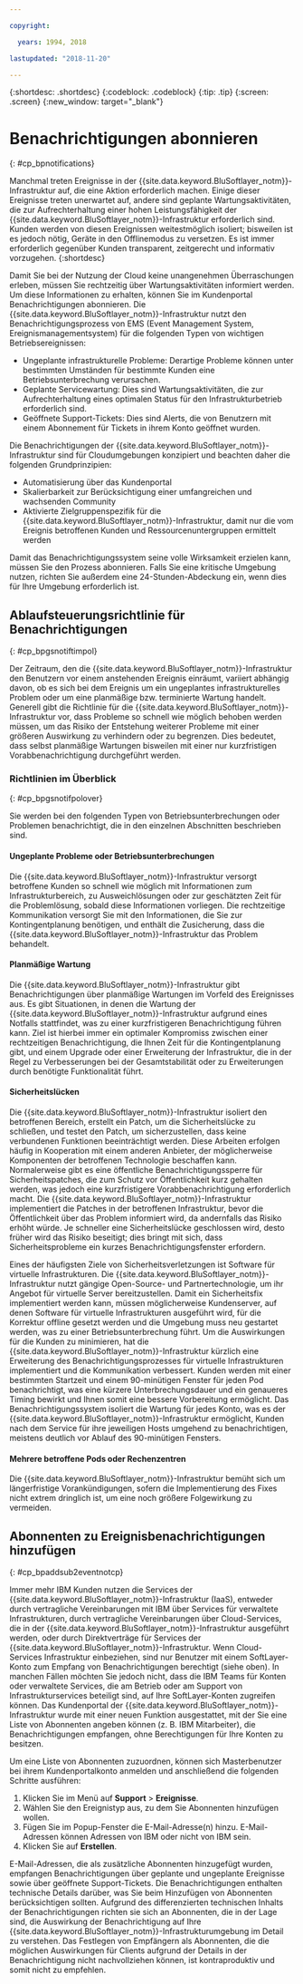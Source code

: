 ```yaml
---

copyright:

  years: 1994, 2018

lastupdated: "2018-11-20"

---
```


{:shortdesc: .shortdesc}
{:codeblock: .codeblock}
{:tip: .tip}
{:screen: .screen}
{:new_window: target="_blank"}


# Benachrichtigungen abonnieren
{: #cp_bpnotifications}

Manchmal treten Ereignisse in der {{site.data.keyword.BluSoftlayer_notm}}-Infrastruktur auf, die eine Aktion erforderlich machen.
Einige dieser Ereignisse treten unerwartet auf, andere sind geplante Wartungsaktivitäten, die zur Aufrechterhaltung einer hohen Leistungsfähigkeit der {{site.data.keyword.BluSoftlayer_notm}}-Infrastruktur erforderlich sind. Kunden werden von diesen Ereignissen weitestmöglich isoliert; bisweilen ist es jedoch nötig, Geräte in den Offlinemodus zu versetzen. Es ist immer erforderlich gegenüber Kunden transparent, zeitgerecht und informativ vorzugehen.
{:shortdesc}

Damit Sie bei der Nutzung der Cloud keine unangenehmen Überraschungen erleben, müssen Sie rechtzeitig über Wartungsaktivitäten informiert werden. Um diese Informationen zu erhalten, können Sie im Kundenportal Benachrichtigungen abonnieren. Die {{site.data.keyword.BluSoftlayer_notm}}-Infrastruktur nutzt den Benachrichtigungsprozess von EMS (Event Management System, Ereignismanagementsystem) für die folgenden Typen von wichtigen Betriebsereignissen:
* Ungeplante infrastrukturelle Probleme: Derartige Probleme können unter bestimmten Umständen für bestimmte Kunden eine Betriebsunterbrechung verursachen.
* Geplante Servicewartung: Dies sind Wartungsaktivitäten, die zur Aufrechterhaltung eines optimalen Status für den Infrastrukturbetrieb erforderlich sind.
* Geöffnete Support-Tickets: Dies sind Alerts, die von Benutzern mit einem Abonnement für Tickets in ihrem Konto geöffnet wurden.

Die Benachrichtigungen der {{site.data.keyword.BluSoftlayer_notm}}-Infrastruktur sind für Cloudumgebungen konzipiert und beachten daher die folgenden Grundprinzipien:
* Automatisierung über das Kundenportal
* Skalierbarkeit zur Berücksichtigung einer umfangreichen und wachsenden Community
* Aktivierte Zielgruppenspezifik für die {{site.data.keyword.BluSoftlayer_notm}}-Infrastruktur, damit nur die vom Ereignis betroffenen Kunden und Ressourcenuntergruppen ermittelt werden

Damit das Benachrichtigungssystem seine volle Wirksamkeit erzielen kann, müssen Sie den Prozess abonnieren. Falls Sie eine kritische Umgebung nutzen, richten Sie außerdem eine 24-Stunden-Abdeckung ein, wenn dies für Ihre Umgebung erforderlich ist.


## Ablaufsteuerungsrichtlinie für Benachrichtigungen
{: #cp_bpgsnotiftimpol}

Der Zeitraum, den die {{site.data.keyword.BluSoftlayer_notm}}-Infrastruktur den Benutzern vor einem anstehenden Ereignis einräumt, variiert abhängig davon, ob es sich bei dem Ereignis um ein ungeplantes infrastrukturelles Problem oder um eine planmäßige bzw. terminierte Wartung handelt. Generell gibt die Richtlinie für die {{site.data.keyword.BluSoftlayer_notm}}-Infrastruktur vor, dass Probleme so schnell wie möglich behoben werden müssen, um das Risiko der Entstehung weiterer Probleme mit einer größeren Auswirkung zu verhindern oder zu begrenzen. Dies bedeutet, dass selbst planmäßige Wartungen bisweilen mit einer nur kurzfristigen Vorabbenachrichtigung durchgeführt werden.

### Richtlinien im Überblick
{: #cp_bpgsnotifpolover}

Sie werden bei den folgenden Typen von Betriebsunterbrechungen oder Problemen benachrichtigt, die in den einzelnen Abschnitten beschrieben sind.

#### Ungeplante Probleme oder Betriebsunterbrechungen
Die {{site.data.keyword.BluSoftlayer_notm}}-Infrastruktur versorgt betroffene Kunden so schnell wie möglich mit Informationen zum Infrastrukturbereich, zu Ausweichlösungen oder zur geschätzten Zeit für die Problemlösung, sobald diese Informationen vorliegen. Die rechtzeitige Kommunikation versorgt Sie mit den Informationen, die Sie zur Kontingentplanung benötigen, und enthält die Zusicherung, dass die {{site.data.keyword.BluSoftlayer_notm}}-Infrastruktur das Problem behandelt.

#### Planmäßige Wartung
Die {{site.data.keyword.BluSoftlayer_notm}}-Infrastruktur gibt Benachrichtigungen über planmäßige Wartungen im Vorfeld des Ereignisses aus. Es gibt Situationen, in denen die Wartung der {{site.data.keyword.BluSoftlayer_notm}}-Infrastruktur aufgrund eines Notfalls stattfindet, was zu einer kurzfristigeren Benachrichtigung führen kann. Ziel ist hierbei immer ein optimaler Kompromiss zwischen einer rechtzeitigen Benachrichtigung, die Ihnen Zeit für die Kontingentplanung gibt, und einem Upgrade oder einer Erweiterung der Infrastruktur, die in der Regel zu Verbesserungen bei der Gesamtstabilität oder zu Erweiterungen durch benötigte Funktionalität führt.

#### Sicherheitslücken
Die {{site.data.keyword.BluSoftlayer_notm}}-Infrastruktur isoliert den betroffenen Bereich, erstellt ein Patch, um die Sicherheitslücke zu schließen, und testet den Patch, um sicherzustellen, dass keine verbundenen Funktionen beeinträchtigt werden. Diese Arbeiten erfolgen häufig in Kooperation mit einem anderen Anbieter, der möglicherweise Komponenten der betroffenen Technologie beschaffen kann. Normalerweise gibt es eine öffentliche Benachrichtigungssperre für Sicherheitspatches, die zum Schutz vor Öffentlichkeit kurz gehalten werden, was jedoch eine kurzfristigere Vorabbenachrichtigung erforderlich macht. Die {{site.data.keyword.BluSoftlayer_notm}}-Infrastruktur implementiert die Patches in der betroffenen Infrastruktur, bevor die Öffentlichkeit über das Problem informiert wird, da andernfalls das Risiko erhöht würde. Je schneller eine Sicherheitslücke geschlossen wird, desto früher wird das Risiko beseitigt; dies bringt mit sich, dass Sicherheitsprobleme ein kurzes Benachrichtigungsfenster erfordern.

Eines der häufigsten Ziele von Sicherheitsverletzungen ist Software für virtuelle Infrastrukturen. Die {{site.data.keyword.BluSoftlayer_notm}}-Infrastruktur nutzt gängige Open-Source- und Partnertechnologie, um ihr Angebot für virtuelle Server bereitzustellen. Damit ein Sicherheitsfix implementiert werden kann, müssen möglicherweise Kundenserver, auf denen Software für virtuelle Infrastrukturen ausgeführt wird, für die Korrektur offline gesetzt werden und die Umgebung muss neu gestartet werden, was zu einer Betriebsunterbrechung führt. Um die Auswirkungen für die Kunden zu minimieren, hat die {{site.data.keyword.BluSoftlayer_notm}}-Infrastruktur kürzlich eine Erweiterung des Benachrichtigungsprozesses für virtuelle Infrastrukturen implementiert und die Kommunikation verbessert. Kunden werden mit einer bestimmten Startzeit und einem 90-minütigen Fenster für jeden Pod benachrichtigt, was eine kürzere Unterbrechungsdauer und ein genaueres Timing bewirkt und Ihnen somit eine bessere Vorbereitung ermöglicht. Das Benachrichtigungssystem isoliert die Wartung für jedes Konto, was es der {{site.data.keyword.BluSoftlayer_notm}}-Infrastruktur ermöglicht, Kunden nach dem Service für ihre jeweiligen Hosts umgehend zu benachrichtigen, meistens deutlich vor Ablauf des 90-minütigen Fensters.

#### Mehrere betroffene Pods oder Rechenzentren
Die {{site.data.keyword.BluSoftlayer_notm}}-Infrastruktur bemüht sich um längerfristige Vorankündigungen, sofern die Implementierung des Fixes nicht extrem dringlich ist, um eine noch größere Folgewirkung zu vermeiden.


## Abonnenten zu Ereignisbenachrichtigungen hinzufügen
{: #cp_bpaddsub2eventnotcp}

Immer mehr IBM Kunden nutzen die Services der {{site.data.keyword.BluSoftlayer_notm}}-Infrastruktur (IaaS), entweder durch vertragliche Vereinbarungen mit IBM über Services für verwaltete Infrastrukturen, durch vertragliche Vereinbarungen über Cloud-Services, die in der {{site.data.keyword.BluSoftlayer_notm}}-Infrastruktur ausgeführt werden, oder durch Direktverträge für Services der {{site.data.keyword.BluSoftlayer_notm}}-Infrastruktur. Wenn Cloud-Services Infrastruktur einbeziehen, sind nur Benutzer mit einem SoftLayer-Konto zum Empfang von Benachrichtigungen berechtigt (siehe oben). In manchen Fällen möchten Sie jedoch nicht, dass die IBM Teams für Konten oder verwaltete Services, die am Betrieb oder am Support von Infrastrukturservices beteiligt sind, auf Ihre SoftLayer-Konten zugreifen können. Das Kundenportal der {{site.data.keyword.BluSoftlayer_notm}}-Infrastruktur wurde mit einer neuen Funktion ausgestattet, mit der Sie eine Liste von Abonnenten angeben können (z. B. IBM Mitarbeiter), die Benachrichtigungen empfangen, ohne Berechtigungen für Ihre Konten zu besitzen.

Um eine Liste von Abonnenten zuzuordnen, können sich Masterbenutzer bei ihrem Kundenportalkonto anmelden und anschließend die folgenden Schritte ausführen:
1. Klicken Sie im Menü auf **Support** > **Ereignisse**.
2. Wählen Sie den Ereignistyp aus, zu dem Sie Abonnenten hinzufügen wollen.
2. Fügen Sie im Popup-Fenster die E-Mail-Adresse(n) hinzu. E-Mail-Adressen können Adressen von IBM oder nicht von IBM sein.
3. Klicken Sie auf **Erstellen**.

E-Mail-Adressen, die als zusätzliche Abonnenten hinzugefügt wurden, empfangen Benachrichtigungen über geplante und ungeplante Ereignisse sowie über geöffnete Support-Tickets. Die Benachrichtigungen enthalten technische Details darüber, was Sie beim Hinzufügen von Abonnenten berücksichtigen sollten. Aufgrund des differenzierten technischen Inhalts der Benachrichtigungen richten sie sich an Abonnenten, die in der Lage sind, die Auswirkung der Benachrichtigung auf Ihre {{site.data.keyword.BluSoftlayer_notm}}-Infrastrukturumgebung im Detail zu verstehen. Das Festlegen von Empfängern als Abonnenten, die die möglichen Auswirkungen für Clients aufgrund der Details in der Benachrichtigung nicht nachvollziehen können, ist kontraproduktiv und somit nicht zu empfehlen.
